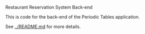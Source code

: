 Restaurant Reservation System Back-end

This is code for the back-end of the Periodic Tables application.

See [../README.md](../README.md) for more details.
